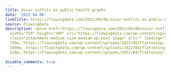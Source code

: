 ```yaml
---
title: Oscar outfits as public health graphs
date: '2022-04-06'
linkTitle: https://flowingdata.com/2022/04/06/oscar-outfits-as-public-health-graphs/
source: FlowingData
description: <p><a href="https://flowingdata.com/2022/04/06/oscar-outfits-as-public-health-graphs/"><img
  width="750" height="309" src="https://flowingdata.com/wp-content/uploads/2022/04/flattening-750x309.jpeg"
  class="attachment-medium size-medium wp-post-image" alt="" loading="lazy" srcset="https://flowingdata.com/wp-content/uploads/2022/04/flattening-750x309.jpeg
  750w, https://flowingdata.com/wp-content/uploads/2022/04/flattening-1090x449.jpeg
  1090w, https://flowingdata.com/wp-content/uploads/2022/04/flattening-210x87.jpeg
  210w, https://flowingdata.com/wp-content/uploads/2022/04/flattening-768x317.jpeg
  ...
disable_comments: true
---
```

<p><a href="https://flowingdata.com/2022/04/06/oscar-outfits-as-public-health-graphs/"><img width="750" height="309" src="https://flowingdata.com/wp-content/uploads/2022/04/flattening-750x309.jpeg" class="attachment-medium size-medium wp-post-image" alt="" loading="lazy" srcset="https://flowingdata.com/wp-content/uploads/2022/04/flattening-750x309.jpeg 750w, https://flowingdata.com/wp-content/uploads/2022/04/flattening-1090x449.jpeg 1090w, https://flowingdata.com/wp-content/uploads/2022/04/flattening-210x87.jpeg 210w, https://flowingdata.com/wp-content/uploads/2022/04/flattening-768x317.jpeg ...